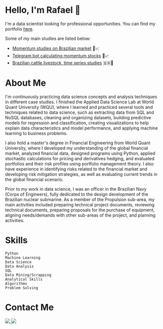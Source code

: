 # Hello, I'm **Rafael** 👋

I'm a data scientist looking for professional opportunities. You can find my portfolio [here](https://github.com/rpacco?tab=repositories).

Some of my main studies are listed below:
- [Momentum studies on Brazilian market](https://github.com/rpacco/momentum_studies) 🚀📈
- [Telegram bot calculating momentum stocks](https://github.com/rpacco/momentum_bot) 🤖📈
- [Brazilian cattle livestock, time series studies](https://github.com/rpacco/cattlebr_data) :brazil:🐂

# **About Me**

I'm continuously practicing data science concepts and analysis techniques in different case studies. I finished the Applied Data Science Lab at World Quant University (WQU), where I learned and practiced several tools and techniques related to data science, such as extracting data from SQL and NoSQL databases, cleaning and organizing datasets, building predictive models for regression and classification, creating visualizations to help explain data characteristics and model performance, and applying machine learning to business problems.

I also hold a master's degree in Financial Engineering from World Quant University, where I developed my understanding of the global financial market, analyzed financial data, designed programs using Python, applied stochastic calculations for pricing and derivatives hedging, and evaluated portfolios and their risk profiles using portfolio management theory. I also have experience in identifying risks related to the financial market and developing risk mitigation strategies, as well as evaluating current trends in the global financial scenario.

Prior to my work in data science, I was an officer in the Brazilian Navy (Corps of Engineers), fully dedicated to the design development of the Brazilian nuclear submarine. As a member of the Propulsion sub-area, my main activities included preparing technical project documents, reviewing technical documents, preparing proposals for the purchase of equipment, aligning needs/demands with other sub-areas of the project, and planning activities.

# **Skills**

    Python
    Machine Learning
    Data Science
    Data Analysis
    SQL
    Data Mining/Scrapping
    Analytical Skills
    Algorithms
    Problem Solving

# Contact Me

<a href="https://www.linkedin.com/in/rpacco/">
  <img src="https://img.shields.io/badge/linkedin-%230077B5.svg?style=for-the-badge&logo=linkedin&logoColor=white" />
</a>
<a href="mailto:rafael.pacco@gmail.com">
  <img src="https://img.shields.io/badge/Gmail-D14836?style=for-the-badge&logo=gmail&logoColor=white" />
</a>
